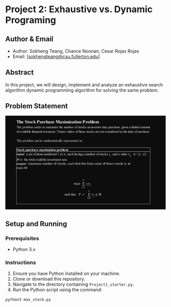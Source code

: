 # Project 2: Exhaustive vs. Dynamic Programing

## Author & Email
- Author: Sokheng Teang, Chance Noonan, Cesar Rojas Rojas
- Email: [sokhengteang@csu.fullerton.edu]

## Abstract
In this project, we will design, implement and analyze an exhaustive search algorithm dynamic programming algorithm for solving the same problem.  


## Problem Statement
![problem statement](hw2.png)


## Setup and Running

### Prerequisites

- Python 3.x

### Instructions

1. Ensure you have Python installed on your machine.
2. Clone or download this repository.
3. Navigate to the directory containing `Project1_starter.py`.
4. Run the Python script using the command:
```bash
python3 max_stock.py